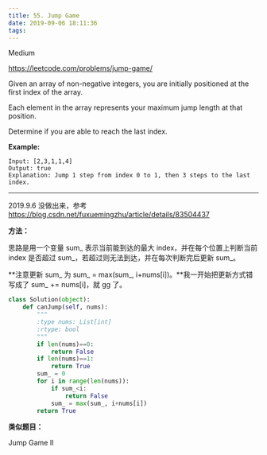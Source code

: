 ```yaml
---
title: 55. Jump Game
date: 2019-09-06 18:11:36
tags:
---
```


Medium

https://leetcode.com/problems/jump-game/

Given an array of non-negative integers, you are initially positioned at the first index of the array.

Each element in the array represents your maximum jump length at that position.

Determine if you are able to reach the last index.

**Example:**

```
Input: [2,3,1,1,4]
Output: true
Explanation: Jump 1 step from index 0 to 1, then 3 steps to the last index.
```

---

2019.9.6 没做出来，参考 https://blog.csdn.net/fuxuemingzhu/article/details/83504437

**方法：**

思路是用一个变量 sum_ 表示当前能到达的最大 index，并在每个位置上判断当前 index 是否超过 sum\_，若超过则无法到达，并在每次判断完后更新 sum\_。

**注意更新 sum\_ 为 sum\_ = max(sum_, i+nums[i])。**我一开始把更新方式错写成了 sum\_ += nums[i]，就 gg 了。

```python
class Solution(object):
    def canJump(self, nums):
        """
        :type nums: List[int]
        :rtype: bool
        """
        if len(nums)==0:
            return False
        if len(nums)==1:
            return True
        sum_ = 0
        for i in range(len(nums)):
            if sum_<i:
                return False
            sum_ = max(sum_, i+nums[i])
        return True
```

**类似题目：**

Jump Game II

